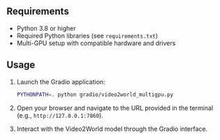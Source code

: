 ## Requirements

- Python 3.8 or higher
- Required Python libraries (see `requirements.txt`)
- Multi-GPU setup with compatible hardware and drivers

## Usage

1. Launch the Gradio application:
    ```bash
    PYTHONPATH=. python gradio/video2world_multigpu.py
    ```

2. Open your browser and navigate to the URL provided in the terminal (e.g., `http://127.0.0.1:7860`).

3. Interact with the Video2World model through the Gradio interface.
